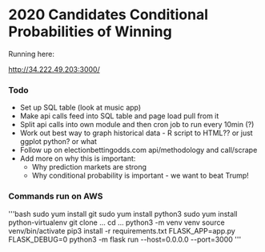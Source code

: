 # 2020 Candidates Conditional Probabilities of Winning

Running here:

http://34.222.49.203:3000/

### Todo

* Set up SQL table (look at music app)
* Make api calls feed into SQL table and page load pull from it
* Split api calls into own module and then cron job to run every 10min (?)
* Work out best way to graph historical data - R script to HTML?? or just ggplot
python? or what
* Follow up on electionbettingodds.com api/methodology and call/scrape
* Add more on why this is important:
    * Why prediction markets are strong
    * Why conditional probability is important - we want to beat Trump!


### Commands run on AWS

'''bash
sudo yum install git
sudo yum install python3
sudo yum install python-virtualenv
git clone ...
cd ...
python3 -m venv venv
source venv/bin/activate
pip3 install -r requirements.txt
FLASK_APP=app.py FLASK_DEBUG=0 python3 -m flask run --host=0.0.0.0 --port=3000
'''
